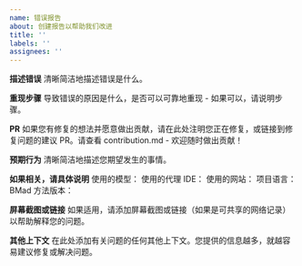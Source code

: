 ```yaml
---
name: 错误报告
about: 创建报告以帮助我们改进
title: ''
labels: ''
assignees: ''
---
```


**描述错误**
清晰简洁地描述错误是什么。

**重现步骤**
导致错误的原因是什么，是否可以可靠地重现 - 如果可以，请说明步骤。

**PR**
如果您有修复的想法并愿意做出贡献，请在此处注明您正在修复，或链接到修复问题的建议 PR。请查看 contribution.md - 欢迎随时做出贡献！

**预期行为**
清晰简洁地描述您期望发生的事情。

**如果相关，请具体说明**
使用的模型：
使用的代理 IDE：
使用的网站：
项目语言：
BMad 方法版本：

**屏幕截图或链接**
如果适用，请添加屏幕截图或链接（如果是可共享的网络记录）以帮助解释您的问题。

**其他上下文**
在此处添加有关问题的任何其他上下文。您提供的信息越多，就越容易建议修复或解决问题。
